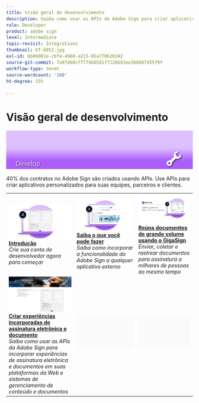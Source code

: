 ```yaml
---
title: Visão geral do desenvolvimento
description: Saiba como usar as APIs da Adobe Sign para criar aplicativos personalizados para suas equipes, parceiros e clientes
role: Developer
product: adobe sign
level: Intermediate
topic-revisit: Integrations
thumbnail: KT-6852.jpg
exl-id: 6b86081e-cbf4-4988-a215-95a770620342
source-git-commit: 7a97e60cff77466541f7126b93ee3b8607455f9f
workflow-type: tm+mt
source-wordcount: '160'
ht-degree: 15%

---
```


# Visão geral de desenvolvimento

![Assinar imagem de revelação](../assets/Hero-Develop.png)

40% dos contratos no Adobe Sign são criados usando APIs. Use APIs para criar aplicativos personalizados para suas equipes, parceiros e clientes.

<table style="table-layout:fixed">
<tr>
  <td>
    <a href="https://www.adobe.io/apis/documentcloud/sign.html" target="_blank">
      <img alt="Início" src="../assets/Develop_Getting-Started.png" />
    </a>
    <div>
    <a href="https://www.adobe.io/apis/documentcloud/sign.html" target="_blank"><strong>Introdução</strong></a>
    </div>
    <em>Crie sua conta de desenvolvedor agora para começar</em>
    <br>
  </td>
  <td>
    <a href="https://www.adobe.io/apis/documentcloud/sign/docs.html" target="_blank">
      <img alt="Saiba mais" src="../assets/Develop_Learn.png" />
    </a>
    <div>
    <a href="https://www.adobe.io/apis/documentcloud/sign/docs.html" target="_blank"><strong>Saiba o que você pode fazer</strong></a>
    </div>
    <em>Saiba como incorporar a funcionalidade do Adobe Sign a qualquer aplicativo externo</em>
    <br>
  </td>  
  <td>
    <a href="gigasign.md">
      <img alt="Reúna documentos de grande volume usando o GigaSign" src="../assets/gigasign.jpg" />
    </a>
    <div>
    <a href="gigasign.md"><strong>Reúna documentos de grande volume usando o GigaSign</strong></a>
    </div>
    <em>Enviar, coletar e rastrear documentos para assinatura a milhares de pessoas ao mesmo tempo</em>
    <br>
  </td>
</tr>
<tr>
  <td>
    <a href="embeddedesignature.md">
      <img alt="Criar experiências incorporadas de assinatura eletrônica e documento" src="assets/embeddedesignature/EmbedPart1_thumb.png" />
    </a>
    <div>
    <a href="embeddedesignature.md"><strong>Criar experiências incorporadas de assinatura eletrônica e documento</strong></a>
    </div>
    <em>Saiba como usar as APIs da Adobe Sign para incorporar experiências de assinatura eletrônica e documentos em suas plataformas da Web e sistemas de gerenciamento de conteúdo e documentos</em>
    <br>
  </td>
  <td>
    <img alt="Espaçador" src="../assets/Grayspacer.png" />
    <div>
    <br>
  </td>
  <td>
    <img alt="Espaçador" src="../assets/Grayspacer.png" />
    <div>
    <br>
  </td>
</tr>
</table>
